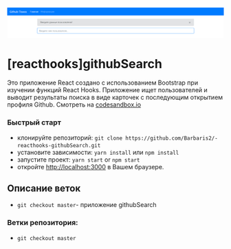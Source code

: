 ![](https://github.com/Barbaris2/-reacthooks-githubSearch/blob/master/images/githubSearch.png)

# [reacthooks]githubSearch

Это приложение React создано с использованием Bootstrap при изучении функций React Hooks. Приложение ищет пользователей и выводит результаты поиска в виде карточек с последующим открытием профиля Github. Смотреть на [codesandbox.io](https://du53c.csb.app/)

### Быстрый старт

- клонируйте репозиторий: `git clone https://github.com/Barbaris2/-reacthooks-githubSearch.git`
- установите зависимости: `yarn install` или `npm install`
- запустите проект: `yarn start` or `npm start`
- откройте [http://localhost:3000](http://localhost:3000) в Вашем браузере.

## Описание веток

- `git checkout master`- приложение githubSearch

### Ветки репозитория:

- `git checkout master`
